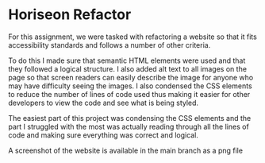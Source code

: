 # Horiseon Refactor

For this assignment, we were tasked with refactoring a website so that it fits accessibility standards and follows a number of other criteria. 

To do this I made sure that semantic HTML elements were used and that they followed a logical structure. I also added alt text to all images on the page so that screen readers can easily describe the image for anyone who may have difficulty seeing the images. I also condensed the CSS elements to reduce the number of lines of code used thus making it easier for other developers to view the code and see what is being styled. 

The easiest part of this project was condensing the CSS elements and the part I struggled with the most was actually reading through all the lines of code and making sure everything was correct and logical. 

A screenshot of the website is available in the main branch as a png file
